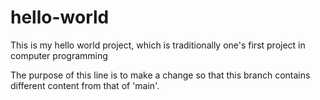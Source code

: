 # hello-world
This is my hello world project, which is traditionally one's first project in computer programming

The purpose of this line is to make a change so that this branch contains different content from that of 'main'.
